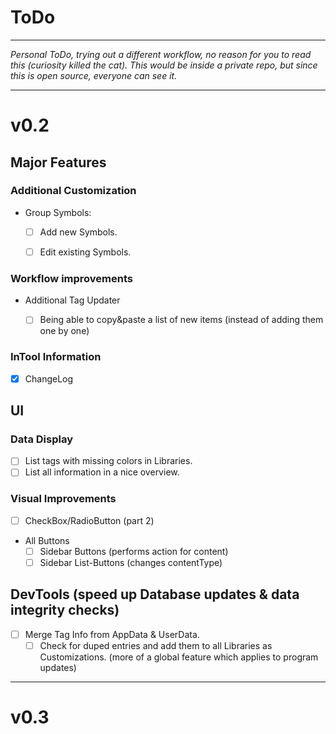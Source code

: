 # ToDo

---

*Personal ToDo, trying out a different workflow, no reason for you to read this (curiosity killed the cat). This would be inside a private repo, but since this is open source, everyone can see it.*

---

# v0.2

## Major Features

### Additional Customization

- Group Symbols:
  * [ ] Add new Symbols.
  
  * [ ] Edit existing Symbols.
  
### Workflow improvements
* Additional Tag Updater
  
  * [ ] Being able to copy&paste a list of new items (instead of adding them one by one)
  
### InTool Information
* [x] ChangeLog

## UI

### Data Display
- [ ] List tags with missing colors in Libraries.
- [ ] List all information in a nice overview.
### Visual Improvements
* [ ] CheckBox/RadioButton (part 2)
* All Buttons
  * [ ] Sidebar Buttons (performs action for content)
  * [ ] Sidebar List-Buttons (changes contentType)

## DevTools (speed up Database updates & data integrity checks)

- [ ] Merge Tag Info from AppData & UserData.
  - [ ] Check for duped entries and add them to all Libraries as Customizations. (more of a global feature which applies to program updates)

---

# v0.3
